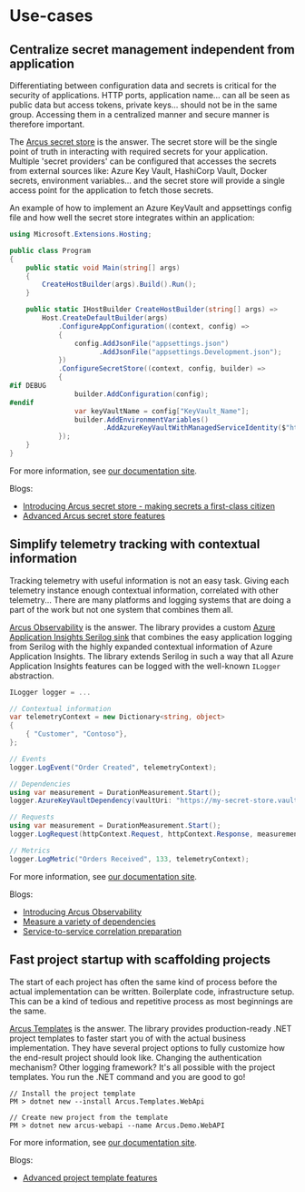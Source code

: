 # Use-cases

## Centralize secret management independent from application
Differentiating between configuration data and secrets is critical for the security of applications. HTTP ports, application name... can all be seen as public data but access tokens, private keys... should not be in the same group. Accessing them in a centralized manner and secure manner is therefore important.

The [Arcus secret store](https://security.arcus-azure.net/features/secret-store) is the answer. The secret store will be the single point of truth in interacting with required secrets for your application. Multiple 'secret providers' can be configured that accesses the secrets from external sources like: Azure Key Vault, HashiCorp Vault, Docker secrets, environment variables... and the secret store will provide a single access point for the application to fetch those secrets.

An example of how to implement an Azure KeyVault and appsettings config file and how well the secret store integrates within an application:

```csharp
using Microsoft.Extensions.Hosting;

public class Program
{
    public static void Main(string[] args)
    {
        CreateHostBuilder(args).Build().Run();
    }

    public static IHostBuilder CreateHostBuilder(string[] args) =>
        Host.CreateDefaultBuilder(args)
            .ConfigureAppConfiguration((context, config) => 
            {
                config.AddJsonFile("appsettings.json")
                      .AddJsonFile("appsettings.Development.json");
            })
            .ConfigureSecretStore((context, config, builder) =>
            {
#if DEBUG
                builder.AddConfiguration(config);
#endif
                var keyVaultName = config["KeyVault_Name"];
                builder.AddEnvironmentVariables()
                       .AddAzureKeyVaultWithManagedServiceIdentity($"https://{keyVaultName}.vault.azure.net");
            });
    }
}
```

For more information, see [our documentation site](https://security.arcus-azure.net/features/secret-store).

Blogs:
* [Introducing Arcus secret store - making secrets a first-class citizen](https://www.codit.eu/blog/introducing-secret-store-net-core/)
* [Advanced Arcus secret store features](https://www.codit.eu/blog/secret-store-arcus-security-v1-4/)

## Simplify telemetry tracking with contextual information
Tracking telemetry with useful information is not an easy task. Giving each telemetry instance enough contextual information, correlated with other telemetry... There are many platforms and logging systems that are doing a part of the work but not one system that combines them all.

[Arcus Observability](https://observability.arcus-azure.net/) is the answer. The library provides a custom [Azure Application Insights Serilog sink](https://observability.arcus-azure.net/Features/sinks/azure-application-insights) that combines the easy application logging from Serilog with the highly expanded contextual information of Azure Application Insights. The library extends Serilog in such a way that all Azure Application Insights features can be logged with the well-known `ILogger` abstraction.

```csharp
ILogger logger = ...

// Contextual information
var telemetryContext = new Dictionary<string, object>
{
    { "Customer", "Contoso"},
};

// Events
logger.LogEvent("Order Created", telemetryContext);

// Dependencies
using var measurement = DurationMeasurement.Start();
logger.AzureKeyVaultDependency(vaultUri: "https://my-secret-store.vault.azure.net", secretName: "ServiceBus-ConnectionString", isSuccessful: true, measurement, telemetryContext);

// Requests
using var measurement = DurationMeasurement.Start();
logger.LogRequest(httpContext.Request, httpContext.Response, measurement, telemetryContext);

// Metrics
logger.LogMetric("Orders Received", 133, telemetryContext);
```

For more information, see [our documentation site](https://observability.arcus-azure.net/).

Blogs:
* [Introducing Arcus Observability](https://www.codit.eu/blog/announcing-arcus-observability/)
* [Measure a variety of dependencies](https://www.codit.eu/blog/measure-a-variety-of-azure-dependencies-with-observability-v0-2/)
* [Service-to-service correlation preparation](https://www.codit.eu/blog/service-correlation-preparation-net-6-support-in-arcus-observability-v2-4/)

## Fast project startup with scaffolding projects
The start of each project has often the same kind of process before the actual implementation can be written. Boilerplate code, infrastructure setup. This can be a kind of tedious and repetitive process as most beginnings are the same.

[Arcus Templates]() is the answer. The library provides production-ready .NET project templates to faster start you of with the actual business implementation. They have several project options to fully customize how the end-result project should look like. Changing the authentication mechanism? Other logging framework? It's all possible with the project templates. You run the .NET command and you are good to go!

```shell
// Install the project template
PM > dotnet new --install Arcus.Templates.WebApi

// Create new project from the template
PM > dotnet new arcus-webapi --name Arcus.Demo.WebAPI
```

For more information, see [our documentation site](https://templates.arcus-azure.net/).

Blogs:
* [Advanced project template features](https://www.codit.eu/blog/making-arcus-templates-more-powerful/)